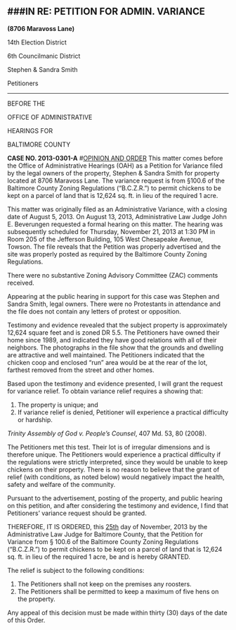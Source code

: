 ###IN RE: PETITION FOR ADMIN. VARIANCE
---
**(8706 Maravoss Lane)**

14th Election District

6th Councilmanic District

Stephen & Sandra Smith

Petitioners

---
BEFORE THE

OFFICE OF ADMINISTRATIVE

HEARINGS FOR

BALTIMORE COUNTY

**CASE NO. 2013-0301-A**
#<u>OPINION AND ORDER</u>
This matter comes before the Office of Administrative Hearings (OAH) as a Petition for Variance filed by the legal owners of the property, Stephen & Sandra Smith for property located at 8706 Maravoss Lane. The variance request is from §100.6 of the Baltimore County Zoning Regulations (“B.C.Z.R.”) to permit chickens to be kept on a parcel of land that is 12,624 sq. ft. in lieu of the required 1 acre.
This matter was originally filed as an Administrative Variance, with a closing date of August 5, 2013. On August 13, 2013, Administrative Law Judge John E. Beverungen requested a formal hearing on this matter. The hearing was subsequently scheduled for Thursday, November 21, 2013 at 1:30 PM in Room 205 of the Jefferson Building, 105 West Chesapeake Avenue, Towson. The file reveals that the Petition was properly advertised and the site was properly posted as required by the Baltimore County Zoning Regulations.
There were no substantive Zoning Advisory Committee (ZAC) comments received.
Appearing at the public hearing in support for this case was Stephen and Sandra Smith, legal owners. There were no Protestants in attendance and the file does not contain any letters of protest or opposition.
Testimony and evidence revealed that the subject property is approximately 12,624 square feet and is zoned DR 5.5. The Petitioners have owned their home since 1989, and indicated they have good relations with all of their neighbors. The photographs in the file show that the grounds and dwelling are attractive and well maintained. The Petitioners indicated that the chicken coop and enclosed “run” area would be at the rear of the lot, farthest removed from the street and other homes.
Based upon the testimony and evidence presented, I will grant the request for variance relief. To obtain variance relief requires a showing that:
1. The property is unique; and
2. If variance relief is denied, Petitioner will experience a practical difficulty or hardship.
*Trinity Assembly of God v. People’s Counsel*, 407 Md. 53, 80 (2008).
The Petitioners met this test. Their lot is of irregular dimensions and is therefore unique. The Petitioners would experience a practical difficulty if the regulations were strictly interpreted, since they would be unable to keep chickens on their property. There is no reason to believe that the grant of relief (with conditions, as noted below) would negatively impact the health, safety and welfare of the community.
Pursuant to the advertisement, posting of the property, and public hearing on this petition, and after considering the testimony and evidence, I find that Petitioners’ variance request should be granted.
THEREFORE, IT IS ORDERED, this <u>25th</u> day of November, 2013 by the Administrative Law Judge for Baltimore County, that the Petition for Variance from § 100.6 of the Baltimore County Zoning Regulations (“B.C.Z.R.”) to permit chickens to be kept on a parcel of land that is 12,624 sq. ft. in lieu of the required 1 acre, be and is hereby GRANTED. 
The relief is subject to the following conditions:
1. The Petitioners shall not keep on the premises any roosters.
2. The Petitioners shall be permitted to keep a maximum of five hens on the property.

Any appeal of this decision must be made within thirty (30) days of the date of this Order.